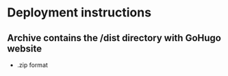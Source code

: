 # Deployment instructions

## Archive contains the /dist directory with GoHugo website
* .zip format